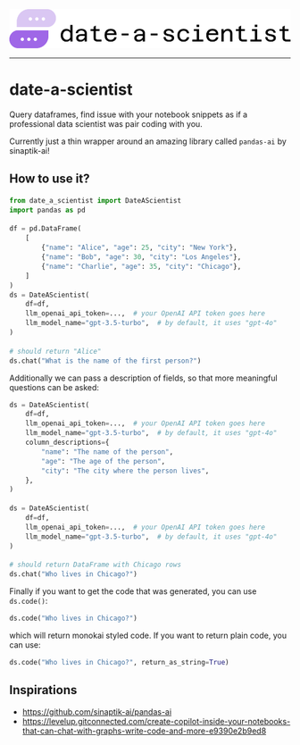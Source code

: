 
<picture align="center">
  <source media="(prefers-color-scheme: dark)" srcset="assets/img/date_a_scientist_logo_white.svg">
  <img alt="date-a-scientist Logo" src="assets/img/date_a_scientist_logo.svg">
</picture>

-----------------

# date-a-scientist

Query dataframes, find issue with your notebook snippets as if a professional data scientist was pair coding with you.

Currently just a thin wrapper around an amazing library called `pandas-ai` by sinaptik-ai!

## How to use it?

```python
from date_a_scientist import DateAScientist
import pandas as pd

df = pd.DataFrame(
    [
        {"name": "Alice", "age": 25, "city": "New York"},
        {"name": "Bob", "age": 30, "city": "Los Angeles"},
        {"name": "Charlie", "age": 35, "city": "Chicago"},
    ]
)
ds = DateAScientist(
    df=df,
    llm_openai_api_token=...,  # your OpenAI API token goes here
    llm_model_name="gpt-3.5-turbo",  # by default, it uses "gpt-4o"
)

# should return "Alice"
ds.chat("What is the name of the first person?")
```

Additionally we can pass a description of fields, so that more meaningful questions can be asked:

```python
ds = DateAScientist(
    df=df,
    llm_openai_api_token=...,  # your OpenAI API token goes here
    llm_model_name="gpt-3.5-turbo",  # by default, it uses "gpt-4o"
    column_descriptions={
        "name": "The name of the person",
        "age": "The age of the person",
        "city": "The city where the person lives",
    },
)

ds = DateAScientist(
    df=df,
    llm_openai_api_token=...,  # your OpenAI API token goes here
    llm_model_name="gpt-3.5-turbo",  # by default, it uses "gpt-4o"
)

# should return DataFrame with Chicago rows
ds.chat("Who lives in Chicago?")
```

Finally if you want to get the code that was generated, you can use `ds.code()`:

```python
ds.code("Who lives in Chicago?")
```

which will return monokai styled code. If you want to return plain code, you can use:
```python
ds.code("Who lives in Chicago?", return_as_string=True)
```

## Inspirations

- https://github.com/sinaptik-ai/pandas-ai
- https://levelup.gitconnected.com/create-copilot-inside-your-notebooks-that-can-chat-with-graphs-write-code-and-more-e9390e2b9ed8
